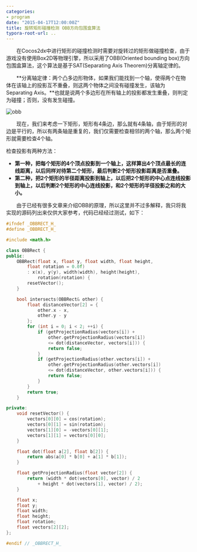 ```yaml
---
categories:
- program
date: "2015-04-17T12:00:00Z"
title: 旋转矩形碰撞检测 OBB方向包围盒算法
typora-root-url: ..
---
```


　　在Cocos2dx中进行矩形的碰撞检测时需要对旋转过的矩形做碰撞检查，由于游戏没有使用Box2D等物理引擎，所以采用了OBB(Oriented bounding box)方向包围盒算法，这个算法是基于SAT(Separating Axis Theorem)分离轴定律的。
<!--more-->

　　**分离轴定律：两个凸多边形物体，如果我们能找到一个轴，使得两个在物体在该轴上的投影互不重叠，则这两个物体之间没有碰撞发生，该轴为Separating Axis。**也就是说两个多边形在所有轴上的投影都发生重叠，则判定为碰撞；否则，没有发生碰撞。

![obb](/images/OBB.jpg)

　　现在，我们来考虑一下矩形，矩形有4条边，那么就有4条轴，由于矩形的对边是平行的，所以有两条轴是重复的，我们仅需要检查相邻的两个轴，那么两个矩形就需要检查4个轴。

检查投影有两种方法：

- **第一种，把每个矩形的4个顶点投影到一个轴上，这样算出4个顶点最长的连线距离，以后同样对待第二个矩形，最后判断2个矩形投影距离是否重叠。**
- **第二种，把2个矩形的半径距离投影到轴上，以后把2个矩形的中心点连线投影到轴上，以后判断2个矩形的中心连线投影，和2个矩形的半径投影之和的大小。**

　　由于已经有很多文章来介绍OBB的原理，所以这里并不过多解释，我只将我实现的源码列出来仅供大家参考，代码已经经过测试，如下：
```cpp
#ifndef _OBBRECT_H_
#define _OBBRECT_H_

#include <math.h>

class OBBRect {
public:
	OBBRect(float x, float y, float width, float height,
		float rotation = 0.0f)
		: x(x), y(y), width(width), height(height),
			rotation(rotation) {
		resetVector();
	}

	bool intersects(OBBRect& other) {
		float distanceVector[2] = {
			other.x - x,
			other.y - y
		};
		for (int i = 0; i < 2; ++i) {
			if (getProjectionRadius(vectors[i]) +
				other.getProjectionRadius(vectors[i])
				<= dot(distanceVector, vectors[i])) {
				return false;
			}
			if (getProjectionRadius(other.vectors[i]) +
				other.getProjectionRadius(other.vectors[i])
				<= dot(distanceVector, other.vectors[i])) {
				return false;
			}
		}
		return true;
	}

private:
	void resetVector() {
		vectors[0][0] = cos(rotation);
		vectors[0][1] = sin(rotation);
		vectors[1][0] = -vectors[0][1];
		vectors[1][1] = vectors[0][0];
	}

	float dot(float a[2], float b[2]) {
		return abs(a[0] * b[0] + a[1] * b[1]);
	}

	float getProjectionRadius(float vector[2]) {
		return (width * dot(vectors[0], vector) / 2 
			+ height * dot(vectors[1], vector) / 2);
	}

	float x;
	float y;
	float width;
	float height;
	float rotation;
	float vectors[2][2];
};

#endif // _OBBRECT_H_
```